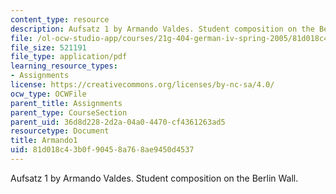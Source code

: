 ```yaml
---
content_type: resource
description: Aufsatz 1 by Armando Valdes. Student composition on the Berlin Wall.
file: /ol-ocw-studio-app/courses/21g-404-german-iv-spring-2005/81d018c43b0f90458a768ae9450d4537_MIT21G_404S05_aufsatz1arma.pdf
file_size: 521191
file_type: application/pdf
learning_resource_types:
- Assignments
license: https://creativecommons.org/licenses/by-nc-sa/4.0/
ocw_type: OCWFile
parent_title: Assignments
parent_type: CourseSection
parent_uid: 36d8d228-2d2a-04a0-4470-cf4361263ad5
resourcetype: Document
title: Armando1
uid: 81d018c4-3b0f-9045-8a76-8ae9450d4537
---
```

Aufsatz 1 by Armando Valdes. Student composition on the Berlin Wall.